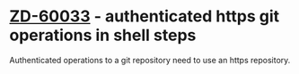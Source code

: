 # [ZD-60033](https://cloudbees.zendesk.com/agent/tickets/60033) - authenticated https git operations in shell steps

Authenticated operations to a git repository need to use an https
repository.
